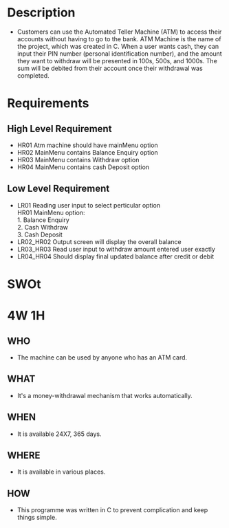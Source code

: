 # Description
* Customers can use the Automated Teller Machine (ATM) to access their accounts without having to go to the bank. ATM Machine is the name of the project, which was created in C. When a user wants cash, they can input their PIN number (personal identification number), and the amount they want to withdraw will be presented in 100s, 500s, and 1000s. The sum will be debited from their account once their withdrawal was completed.
# Requirements

## High Level Requirement

* HR01 Atm machine should have mainMenu option
* HR02 MainMenu contains Balance Enquiry option
* HR03 MainMenu contains Withdraw option
* HR04 MainMenu contains cash Deposit option

## Low Level Requirement

* LR01 Reading user input to select perticular option                                                                                                                                                                                                                                                                                    
 HR01  MainMenu option:                                                                                                                                    
                        1. Balance Enquiry                                                                                                                                       
                        2. Cash Withdraw                                                                                                                      
                        3. Cash Deposit
* LR02_HR02 Output screen will display the overall balance 
* LR03_HR03 Read user input to withdraw amount entered user exactly
* LR04_HR04 Should display final updated balance after credit or debit


# SWOt



# 4W 1H
## WHO
* The machine can be used by anyone who has an ATM card.
## WHAT
* It's a money-withdrawal mechanism that works automatically.
## WHEN
* It is available 24X7, 365 days.
## WHERE
* It is available in various places.
## HOW
* This programme was written in C to prevent complication and keep things simple.
